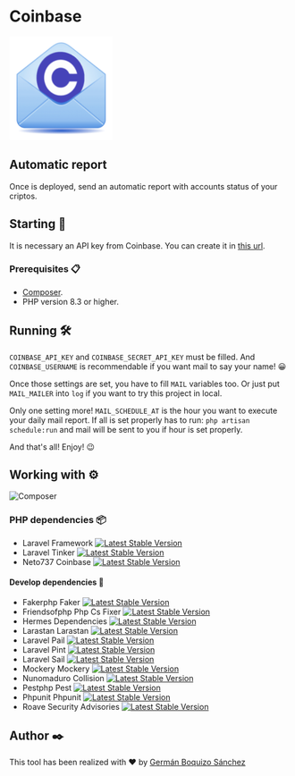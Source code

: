 # Coinbase
![Coinbase Automatic Report](resources/images/report.png)

## Automatic report

Once is deployed, send an automatic report with accounts status of your criptos.

## Starting 🚀
It is necessary an API key from Coinbase. You can create it in [this url](https://www.coinbase.com/settings/api).

### Prerequisites 📋
- [Composer](https://getcomposer.org/).
- PHP version 8.3 or higher.

## Running 🛠️
`COINBASE_API_KEY` and `COINBASE_SECRET_API_KEY` must be filled. And `COINBASE_USERNAME` is recommendable if you want mail to say your name! 😀️

Once those settings are set, you have to fill `MAIL` variables too. Or just put `MAIL_MAILER` into `log` if you want to try this project in local.

Only one setting more! `MAIL_SCHEDULE_AT` is the hour you want to execute your daily mail report.
If all is set properly has to run: `php artisan schedule:run` and mail will be sent to you if hour is set properly.

And that's all! Enjoy! 😉

## Working with ⚙️
![Composer](https://img.shields.io/badge/composer.lock-commited-blue)
### PHP dependencies 📦
- Laravel Framework [![Latest Stable Version](https://img.shields.io/badge/stable-v11.30.0-blue)](https://packagist.org/packages/laravel/framework)
- Laravel Tinker [![Latest Stable Version](https://img.shields.io/badge/stable-v2.10.0-blue)](https://packagist.org/packages/laravel/tinker)
- Neto737 Coinbase [![Latest Stable Version](https://img.shields.io/badge/dev-stable-latest)](https://packagist.org/packages/neto737/coinbase)

#### Develop dependencies 🔧
- Fakerphp Faker [![Latest Stable Version](https://img.shields.io/badge/stable-v1.23.1-blue)](https://packagist.org/packages/fakerphp/faker)
- Friendsofphp Php Cs Fixer [![Latest Stable Version](https://img.shields.io/badge/stable-v3.64.0-blue)](https://packagist.org/packages/friendsofphp/php-cs-fixer)
- Hermes Dependencies [![Latest Stable Version](https://img.shields.io/badge/stable-1.1.1-blue)](https://packagist.org/packages/hermes/dependencies)
- Larastan Larastan [![Latest Stable Version](https://img.shields.io/badge/stable-v2.9.0-blue)](https://packagist.org/packages/larastan/larastan)
- Laravel Pail [![Latest Stable Version](https://img.shields.io/badge/stable-v1.2.0-blue)](https://packagist.org/packages/laravel/pail)
- Laravel Pint [![Latest Stable Version](https://img.shields.io/badge/stable-v1.18.1-blue)](https://packagist.org/packages/laravel/pint)
- Laravel Sail [![Latest Stable Version](https://img.shields.io/badge/stable-v1.37.1-blue)](https://packagist.org/packages/laravel/sail)
- Mockery Mockery [![Latest Stable Version](https://img.shields.io/badge/stable-1.6.12-blue)](https://packagist.org/packages/mockery/mockery)
- Nunomaduro Collision [![Latest Stable Version](https://img.shields.io/badge/stable-v8.5.0-blue)](https://packagist.org/packages/nunomaduro/collision)
- Pestphp Pest [![Latest Stable Version](https://img.shields.io/badge/stable-v3.5.1-blue)](https://packagist.org/packages/pestphp/pest)
- Phpunit Phpunit [![Latest Stable Version](https://img.shields.io/badge/stable-11.4.3-blue)](https://packagist.org/packages/phpunit/phpunit)
- Roave Security Advisories [![Latest Stable Version](https://img.shields.io/badge/latest-main-latest)](https://packagist.org/packages/roave/security-advisories)

## Author ✒️

This tool has been realized with ❤ by [Germán Boquizo Sánchez](mailto:germanboquizosanchez@gmail.com)
